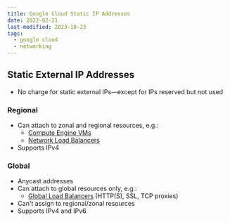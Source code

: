 ```yaml
---
title: Google Cloud Static IP Addresses
date: 2022-02-21
last-modified: 2023-10-23
tags:
  - google cloud
  - networking
---
```


## Static External IP Addresses

- No charge for static external IPs—except for IPs reserved but not used

### Regional

- Can attach to zonal and regional resources, e.g.:
	- [Compute Engine VMs](notes/Compute%20Engine.md)
	- [Network Load Balancers](notes/Google%20Cloud%20Load%20Balancing.md)
- Supports IPv4

### Global

- Anycast addresses
- Can attach to global resources only, e.g.:
	- [Global Load Balancers](notes/Google%20Cloud%20Load%20Balancing.md) (HTTP(S), SSL, TCP proxies)
- Can't assign to regional/zonal resources
- Supports IPv4 and IPv6
